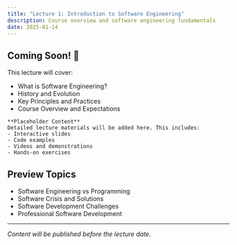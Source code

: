 ```yaml
---
title: "Lecture 1: Introduction to Software Engineering"
description: Course overview and software engineering fundamentals
date: 2025-01-14
---
```


## Coming Soon! 🚀

This lecture will cover:

- What is Software Engineering?
- History and Evolution
- Key Principles and Practices
- Course Overview and Expectations

```{note}
**Placeholder Content**
Detailed lecture materials will be added here. This includes:
- Interactive slides
- Code examples
- Videos and demonstrations
- Hands-on exercises
```

## Preview Topics

- Software Engineering vs Programming
- Software Crisis and Solutions
- Software Development Challenges
- Professional Software Development

---

*Content will be published before the lecture date.*
